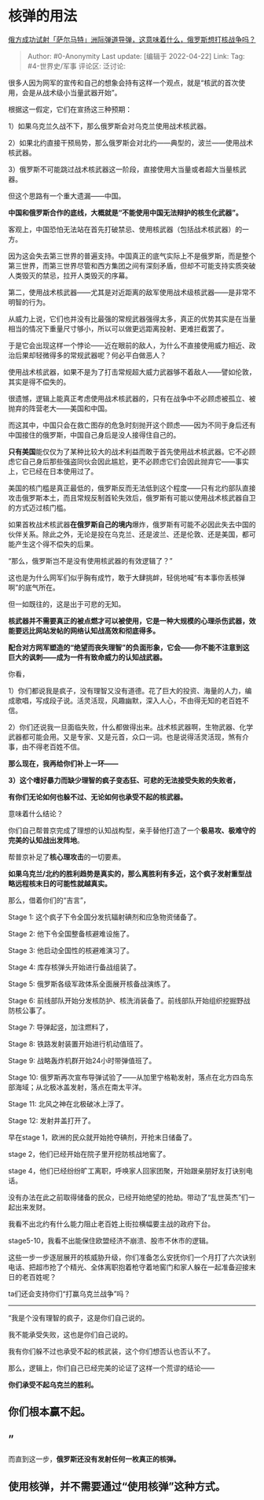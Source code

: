 # 核弹的用法
[俄方成功试射「萨尔马特」洲际弹道导弹，这意味着什么，俄罗斯想打核战争吗？](https://www.zhihu.com/question/529155892/answer/2451388518)

> Author: #0-Anonymity
> Last update: [编辑于 2022-04-22]
> Link:
> Tag: #4-世界史/军事
> 评论区:
> 泛讨论:

很多人因为网军的宣传和自己的想象会持有这样一个观点，就是“核武的首次使用，会是从战术级小当量武器开始”。

根据这一假定，它们在宣扬这三种预期：

1）如果乌克兰久战不下，那么俄罗斯会对乌克兰使用战术核武器。

2）如果北约直接干预局势，那么俄罗斯会对北约——典型的，波兰——使用战术核武器。

3）俄罗斯不可能跳过战术核武器这一阶段，直接使用大当量或者超大当量核武器。

但这个思路有一个重大遗漏——中国。

**中国和俄罗斯合作的底线，大概就是“不能使用中国无法辩护的核生化武器”。**

客观上，中国恐怕无法站在首先打破禁忌、使用核武器（包括战术核武器）的一方。

因为这会失去第三世界的普遍支持。中国真正的底气实际上不是俄罗斯，而是整个第三世界，而第三世界尽管和西方集团之间有深刻矛盾，但却不可能支持实质突破人类毁灭的禁忌，拉开人类毁灭的序幕。

第二，使用战术核武器——尤其是对近距离的敌军使用战术级核武器——是非常不明智的行为。

从威力上说，它们也并没有比最强的常规武器强得太多，真正的优势其实是在当量相当的情况下重量尺寸够小，所以可以做更远距离投射、更难拦截罢了。

于是它会出现这样一个悖论——近在眼前的敌人，为什么不直接使用威力相近、政治后果却轻微得多的常规武器呢？何必平白做恶人？

使用战术核武器，如果不是为了打击常规超大威力武器够不着敌人——譬如伦敦，其实是得不偿失的。

很遗憾，逻辑上能真正考虑使用战术核武器的，只有在战争中不必顾虑被孤立、被抛弃的阵营老大——美国和中国。

而这其中，中国只会在救亡图存的危急时刻抛开这个顾虑——因为不同于身后还有中国接住的俄罗斯，中国自己身后是没人接得住自己的。

**只有美国**能仅仅为了某种比较大的战术利益而敢于首先使用战术核武器。它不必顾虑它自己身后那些强盗同伙会因此尴尬，更不必顾虑它们会因此抛弃它——事实上，它已经在日本使用过了。

美国的核门槛是真正最低的，俄罗斯反而无法低到这个程度——只有北约部队直接攻击俄罗斯本土，而且常规反制首轮失效后，俄罗斯有可能以使用战术核武器自卫的方式迈过核门槛。

如果首枚战术核武器**在俄罗斯自己的境内**爆炸，俄罗斯有可能不必因此失去中国的伙伴关系。除此之外，无论是投在乌克兰、还是波兰、还是伦敦、还是美国，都可能产生这个得不偿失的后果。

“那么，俄罗斯岂不是没有使用核武器的有效逻辑了？”

这也是为什么网军们似乎胸有成竹，敢于大肆挑衅，轻佻地喊“有本事你丢核弹啊”的底气所在。

但一如既往的，这是出于可悲的无知。

**核武器并不需要真正的被点燃才可以被使用，它是一种大规模的心理杀伤武器，效能要远比网站发帖的网络认知战高效和彻底得多。**

**配合对方网军塑造的“绝望而丧失理智”的负面形象，它会——你不能不注意到这巨大的讽刺——成为一件有致命威力的认知战武器。**

你看，

1）你们都说我是疯子，没有理智又没有道德。花了巨大的投资、海量的人力，编成歌唱，写成段子说。活灵活现，风趣幽默，深入人心，不由得无知的老百姓不信。

2）你们还说我一旦面临失败，什么都做得出来。战术核武器啊，生物武器、化学武器都可能会用。又是专家、又是元首，众口一词。也是说得活灵活现，煞有介事，由不得老百姓不信。

**那么现在，我再给你们补上一环——**

**3）这个嗜好暴力而缺少理智的疯子变态狂、可悲的无法接受失败的失败者，**

**有你们无论如何也躲不过、无论如何也承受不起的核武器。**

意味着什么结论？

你们自己帮普京完成了理想的认知战构型，亲手替他打造了一个**极易攻、极难守的完美的认知战出发阵地**。

帮普京补足了**核心理攻击**的一切要素。

**如果乌克兰/北约的胜利趋势是真实的，那么离胜利有多近，这个疯子发射重型战略远程核末日的可能性就越真实。**

那么，借着你们的“吉言”，

Stage 1: 这个疯子下令全国分发抗辐射碘剂和应急物资储备了。

Stage 2: 他下令全国整备核避难设施了。

Stage 3: 他启动全国性的核避难演习了。

Stage 4: 库存核弹头开始进行备战组装了。

Stage 5: 俄罗斯各级军政体系全面展开核备战演练了。

Stage 6: 前线部队开始分发核防护、核洗消装备了。前线部队开始组织挖掘野战防核公事了。

Stage 7: 导弹起竖，加注燃料了，

Stage 8: 铁路发射装置开始进行机动值班了。

Stage 9: 战略轰炸机群开始24小时带弹值班了。

Stage 10: 俄罗斯再次宣布导弹试验了——从加里宁格勒发射，落点在北方四岛东部海域；从北极冰盖发射，落点在南太平洋。

Stage 11: 北风之神在北极破冰上浮了。

Stage 12: 发射井盖打开了。

早在stage 1，欧洲的民众就开始抢夺碘剂，开抢末日储备了。

stage 2，他们已经开始在院子里开挖防核战地窖了。

stage 4，他们已经纷纷旷工离职，呼唤家人回家团聚，开始跟亲朋好友打诀别电话。

没有办法在此之前取得储备的民众，已经开始绝望的抢劫。带动了“乱世英杰”们一起出来发财。

我看不出北约有什么能力阻止老百姓上街拉横幅要主战的政府下台。

stage5-10，我看不出能保住欧盟经济不崩溃、股市不休市的逻辑。

这些一步一步逐层展开的核威胁升级，你们准备怎么安抚你们一个月打了六次诀别电话、把超市抢了个精光、全体离职抱着枪守着地窖门和家人躲在一起准备迎接末日的老百姓呢？

ta们还会支持你们“打赢乌克兰战争”吗？

---

“我是个没有理智的疯子，这是你们自己说的。

我不能承受失败，这也是你们自己说的。

我有你们躲不过也承受不起的核武装，这个你们想否认也否认不了。

那么，逻辑上，你们自己已经完美的论证了这样一个荒谬的结论——

**你们承受不起乌克兰的胜利。**

## **你们根本赢不起。**

## **”**

而直到这一步，**俄罗斯还没有发射任何一枚真正的核弹。**

## **使用核弹，并不需要通过“使用核弹”这种方式。**
